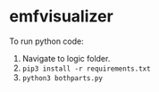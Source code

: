 # emfvisualizer

To run python code:
1. Navigate to logic folder.
2. `pip3 install -r requirements.txt`
3. `python3 bothparts.py`
